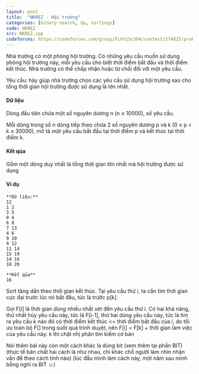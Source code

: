 ```yaml
---
layout: post
title:  "NKREZ - Hội trường"
categories: [binary-search, dp, sortings]
code: NKREZ
src: NKREZ.cpp
codeforces: https://codeforces.com/group/FLVn1Sc504/contest/274825/problem/K
---
```




  


Nhà trường có một phòng hội trường. Có những yêu cầu muốn sử dụng phòng hội trường này, mỗi yêu cầu cho biết thời điểm bắt đầu và thời điểm kết thúc. Nhà trường có thể chấp nhận hoặc từ chối đối với một yêu cầu.

Yêu cầu: hãy giúp nhà trường chọn các yêu cầu sử dụng hội trường sao cho tổng thời gian hội trường được sử dụng là lớn nhất.

#### Dữ liệu

Dòng đầu tiên chứa một số nguyên dương n (n ≤ 10000), số yêu cầu.

Mỗi dòng trong số n dòng tiếp theo chứa 2 số nguyên dương p và k (0 ≤ p < k ≤ 30000), mô tả một yêu cầu bắt đầu tại thời điểm p và kết thúc tại thời điểm k.

#### Kết qủa

Gồm một dòng duy nhất là tổng thời gian lớn nhất mà hội trường được sử dụng

#### Ví dụ

```
**Dữ liệu:**
12
1 2
3 5
0 4
6 8
7 13
4 6
9 10
9 12
11 14
15 19
14 16
18 20

**Kết qủa**
16
```

<!--more-->



Sort tăng dần theo thời gian kết thúc. Tại yêu cầu thứ i, ta cần tìm thời gian cực đại trước lúc nó bắt đầu, tức là trước p[k]. 

Gọi F[i] là thời gian dùng nhiều nhất xét đến yêu cầu thứ i. Có hai khả năng, thứ nhất hủy yêu cầu này, tức là F[i-1], thứ hai dùng yêu cầu này, tức là tìm ra yêu cầu k nào đó có thời điểm kết thúc <= thời điểm bắt đầu của i, do tối ưu toàn bộ F[] trong suốt quá trình duyệt, nên F[i] = F[k] + thời gian làm việc của yêu cầu này. k thì chặt nhị phân tìm kiếm cơ bản

Nói thêm bài này còn một cách khác là dùng bit (xem thêm tại phần BIT) (thực tế bản chất hai cách là như nhau, chỉ khác chỗ người làm nhìn nhận vấn đề theo cách tính nào) (lúc đầu mình làm cách này, một năm sau mình bỗng nghĩ ra BIT ☺)
